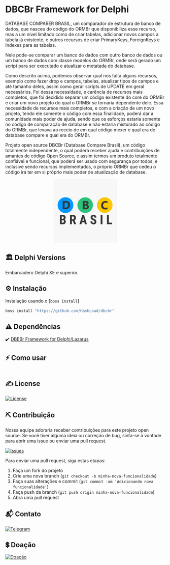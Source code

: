 # DBCBr Framework for Delphi

DATABASE COMPARER BRASIL,  um comparador de estrutura de banco de dados, que nasceu do código do ORMBr que disponibiliza esse recurso, mas a um nível limitado como de criar tabelas, adicionar novos campos a tabela já existente, e outros recursos de criar PrimaryKeys, ForeignKeys e Indexes para as tabelas.

Nele pode-se comparar um banco de dados com outro banco de dados ou um banco de dados com classe modelos do ORMBr, onde será gerado um script para ser executado e atualizar o metatada do database.

Como descrito acima, podemos observar qual nos falta alguns recursos, exemplo como fazer drop e campos, tabelas, atualizar tipos de campos e até tamanho deles, assim como gerar scripts de UPDATE em geral necessários. Foi dessa necessidade, e carência de recursos mais completos, que foi decidido separar um código existente do core do ORMBr e criar um novo projeto do qual o ORMBr se tornaria dependente dele. Essa necessidade de recursos mais completos, e com a criação de um novo projeto, tendo ele somente o código com essa finalidade, poderá dar a comunidade mais poder de ajuda, sendo que os esforços estaria somente no código de comparação de database e não estaria misturado ao código do ORMBr, que levava ao receio de em qual código mexer e qual era de database compare e qual era do ORMBr.

Projeto open source DBCBr (Database Compare Brasil), um código totalmente independente, o qual poderá receber ajuda e contribuições de amantes de código Open Source, e assim termos um produto totalmente confiável e funcional, que poderá ser usado com segurança por todos, e inclusive sendo recursos implementados, o próprio ORMBr que cedeu o código irá ter em si próprio mais poder de atualização de database.

<p align="center">
  <a href="https://www.isaquepinheiro.com.br">
    <img src="https://github.com/HashLoad/DBCBr/blob/master/Images/dbcbr_framework.png" width="200" height="200">
  </a>
</p>

## 🏛 Delphi Versions
Embarcadero Delphi XE e superior.

## ⚙️ Instalação
Instalação usando o [`boss install`]
```sh
boss install "https://github.com/HashLoad/dbcbr"
```

## ⚠ Dependências

:heavy_check_mark: [DBEBr Framework for Delphi/Lazarus](https://github.com/hashload/dbebr)

## ⚡️ Como usar
```Delphi
```

## ✍️ License
[![License](https://img.shields.io/badge/Licence-LGPL--3.0-blue.svg)](https://opensource.org/licenses/LGPL-3.0)

## ⛏️ Contribuição

Nossa equipe adoraria receber contribuições para este projeto open source. Se você tiver alguma ideia ou correção de bug, sinta-se à vontade para abrir uma issue ou enviar uma pull request.

[![Issues](https://img.shields.io/badge/Issues-channel-orange)](https://github.com/HashLoad/ormbr/issues)

Para enviar uma pull request, siga estas etapas:

1. Faça um fork do projeto
2. Crie uma nova branch (`git checkout -b minha-nova-funcionalidade`)
3. Faça suas alterações e commit (`git commit -am 'Adicionando nova funcionalidade'`)
4. Faça push da branch (`git push origin minha-nova-funcionalidade`)
5. Abra uma pull request

## 📬 Contato
[![Telegram](https://img.shields.io/badge/Telegram-channel-blue)](https://t.me/hashload)

## 💲 Doação
[![Doação](https://img.shields.io/badge/PagSeguro-contribua-green)](https://pag.ae/bglQrWD)

